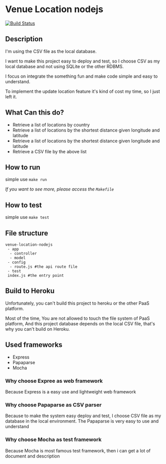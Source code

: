 # Venue Location nodejs

[![Build Status](https://travis-ci.org/LittleYenMin/venue-location-nodejs.svg?branch=master)](https://travis-ci.org/LittleYenMin/venue-location-nodejs)

## Description
I'm using the CSV file as the local database. 

I want to make this project easy to deploy and test, so I choose CSV as my local database and not using SQLite or the other RDBMS.

I focus on integrate the something fun and make code simple and easy to understand.

To implement the update location feature it's kind of cost my time, so I just left it.

## What Can this do?
- Retrieve a list of locations by country
- Retrieve a list of locations by the shortest distance given longitude and latitude
- Retrieve a list of locations by the shortest distance given longitude and latitude
- Retrieve a CSV file by the above list

## How to run
simple use `make run`

 *If you want to see more, please access the `Makefile`*

## How to test
simple use `make test`

## File structure
```
venue-location-nodejs
 - app
  - controller
  - model
 - config
  - route.js #the api route file
 - test
 index.js #the entry point
```

## Build to Heroku
Unfortunately, you can't build this project to heroku or the other PaaS platform.

Most of the time, You are not allowed to touch the file system of PaaS platform, And this project database depends on the local CSV file, that's why you can't build on Heroku.

## Used frameworks
- Express
- Papaparse
- Mocha

### Why choose Expree as web framework
Because Express is a easy use and lightweight web framework

### Why choose Papaparse as CSV parser
Because to make the system easy deploy and test, I choose CSV file as my database in the local environment.
The Papaparse is very easy to use and understand

### Why choose Mocha as test framework
Because Mocha is most famous test framework, then i can get a lot of document and description

